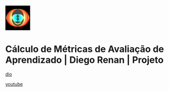 ![alt text](image.png)

# Cálculo de Métricas de Avaliação de Aprendizado | Diego Renan | Projeto

[dio](https://web.dio.me/project/calculo-de-metricas-de-avaliacao-de-aprendizado/learning/2750aae9-0507-4e50-a476-657b9a153d80)

[youtube](https://www.youtube.com/playlist?list=PLUFkgDlXfnjtluj15W5mEy2QJi2RdwAOG)
